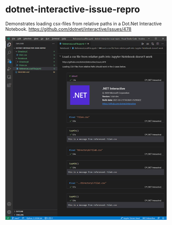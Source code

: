 # dotnet-interactive-issue-repro

Demonstrates loading csx-files from relative paths in a Dot.Net Interactive Notebook.
https://github.com/dotnet/interactive/issues/478

![VSCodeScreenshot.png](VSCodeScreenshot.png)